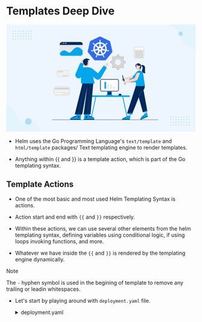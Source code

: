 # Templates Deep Dive

![](./imgs/Make-Kubernetes-Work-for-you-with-KubeOps.svg)

- Helm uses the Go Programming Language's `text/template` and `html/template` packages/ Text templating engine to render templates.

- Anything within {{ and }} is a template action, which is part of the Go templating syntax.

## Template Actions

- One of the most basic and most used Helm Templating Syntax is actions.

- Action start and end with `{{` and `}}` respectively.

- Within these actions, we can use several other elements from the helm templating syntax, defining variables using conditional logic, if using loops invoking functions, and more.

- Whatever we have inside the `{{` and `}}` is rendered by the templating engine dynamically.

>[!NOTE]
>The `-` hyphen symbol is used in the begining of template to remove any trailing or leadin whitespaces.

- Let's start by playing around with `deployment.yaml` file.

  <details>
  <summary>deployment.yaml</summary><br>

  ```yaml
    apiVersion: apps/v1
    kind: Deployment
    {{"Helm Templating is " -}}, {{- "Cool"}}
    metadata:
    name: {{ include "test-chart.fullname" . }}
    labels:
        {{- include "test-chart.labels" . | nindent 4 }}
    spec:
    {{- if not .Values.autoscaling.enabled }}
    replicas: {{ .Values.replicaCount }}
    {{- end }}
    selector:
        matchLabels:
        {{- include "test-chart.selectorLabels" . | nindent 6 }}
    template:
        metadata:
        {{- with .Values.podAnnotations }}
        annotations:
            {{- toYaml . | nindent 8 }}
        {{- end }}
        labels:
            {{- include "test-chart.labels" . | nindent 8 }}
            {{- with .Values.podLabels }}
            {{- toYaml . | nindent 8 }}
            {{- end }}
        spec:
        {{- with .Values.imagePullSecrets }}
        imagePullSecrets:
            {{- toYaml . | nindent 8 }}
        {{- end }}
        serviceAccountName: {{ include "test-chart.serviceAccountName" . }}
        {{- with .Values.podSecurityContext }}
        securityContext:
            {{- toYaml . | nindent 8 }}
        {{- end }}
        containers:
            - name: {{ .Chart.Name }}
            {{- with .Values.securityContext }}
            securityContext:
                {{- toYaml . | nindent 12 }}
            {{- end }}
            image: "{{ .Values.image.repository }}:{{ .Values.image.tag | default .Chart.AppVersion }}"
            imagePullPolicy: {{ .Values.image.pullPolicy }}
            ports:
                - name: http
                containerPort: {{ .Values.service.port }}
                protocol: TCP
            {{- with .Values.livenessProbe }}
            livenessProbe:
                {{- toYaml . | nindent 12 }}
            {{- end }}
            {{- with .Values.readinessProbe }}
            readinessProbe:
                {{- toYaml . | nindent 12 }}
            {{- end }}
            {{- with .Values.resources }}
            resources:
                {{- toYaml . | nindent 12 }}
            {{- end }}
            {{- with .Values.volumeMounts }}
            volumeMounts:
                {{- toYaml . | nindent 12 }}
            {{- end }}
        {{- with .Values.volumes }}
        volumes:
            {{- toYaml . | nindent 8 }}
        {{- end }}
        {{- with .Values.nodeSelector }}
        nodeSelector:
            {{- toYaml . | nindent 8 }}
        {{- end }}
        {{- with .Values.affinity }}
        affinity:
            {{- toYaml . | nindent 8 }}
        {{- end }}
        {{- with .Values.tolerations }}
        tolerations:
            {{- toYaml . | nindent 8 }}
        {{- end }}
    ```

  Run the command:

  ```bash
  $ helm template test-chart
  ```

  Now in the output, look for deployments section and there you would find something like this:

    ```yaml
    # Source: test-chart/templates/deployment.yaml
    apiVersion: apps/v1
    kind: Deployment
    Helm Templating is ,Cool
    metadata:
    name: release-name-test-chart
    labels:
        helm.sh/chart: test-chart-0.1.0
        app.kubernetes.io/name: test-chart
        app.kubernetes.io/instance: release-name
        app.kubernetes.io/version: "1.16.0"
        app.kubernetes.io/managed-by: Helm
    spec:
    replicas: 1
    ...
    ```

  And, here we can clearly see that the `{{"Helm Templating is " -}}, {{- "Cool"}}` is rendered as `Helm Templating is Cool`.

  All the unnecessary whitespaces are removed by using `-` hyphen symbol.
